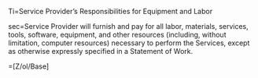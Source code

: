Ti=Service Provider’s Responsibilities for Equipment and Labor

sec=Service Provider will furnish and pay for all labor, materials, services, tools, software, equipment, and other resources (including, without limitation, computer resources) necessary to perform the Services, except as otherwise expressly specified in a Statement of Work.

=[Z/ol/Base]
